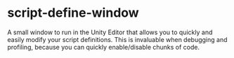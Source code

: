 script-define-window
====================

A small window to run in the Unity Editor that allows you to quickly and easily modify your script definitions. This is invaluable when debugging and profiling, because you can quickly enable/disable chunks of code.

